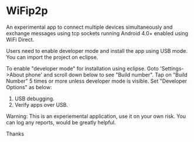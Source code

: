 # WiFip2p

An experimental app to connect multiple devices simultaneously and exchange messages using tcp sockets running Android 4.0+ enabled using WiFi Direct.

Users need to enable developer mode and install the app using USB mode. You can import the project on eclipse.

To enable "developer mode" for installation using eclipse. Goto 'Settings->About phone' and scroll down below to see "Build number". Tap on "Build Number" 5 times or more unless developer mode is visible.
Set "Developer Options" as below:
  1. USB debugging.
  2. Verify apps over USB.
  

Warning: This is an experiemental application, use it on your own risk. You can log any reports, would be greatly helpful.

Thanks
  

